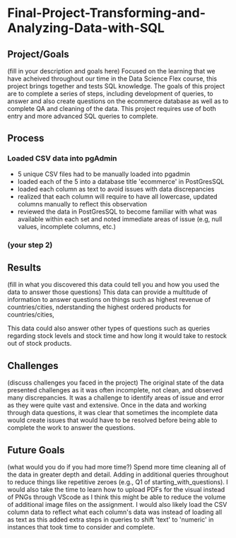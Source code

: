 # Final-Project-Transforming-and-Analyzing-Data-with-SQL

## Project/Goals
(fill in your description and goals here)
Focused on the learning that we have acheived throughout our time in the Data Science Flex course, this project brings together and tests SQL knowledge. The goals of this project are to complete a series of steps, including development of queries, to answer and also create questions on the ecommerce database as well as to complete QA and cleaning of the data. This project requires use of both entry and more advanced SQL queries to complete.


## Process
### Loaded CSV data into pgAdmin
- 5 unique CSV files had to be manually loaded into pgadmin
- loaded each of the 5 into a database title 'ecommerce' in PostGresSQL
- loaded each column as text to avoid issues with data discrepancies 
- realized that each column will require to have all lowercase, updated columns manually to reflect this observation
- reviewed the data in PostGresSQL to become familiar with what was available within each set and noted immediate areas of issue (e.g, null values, incomplete columns, etc.)
### (your step 2)

## Results
(fill in what you discovered this data could tell you and how you used the data to answer those questions)
This data can provide a multitude of information to answer questions on things such as highest revenue of countries/cities, nderstanding the highest ordered products for countries/cities, 

This data could also answer other types of questions such as queries regarding stock levels and stock time and how long it would take to restock out of stock products.

## Challenges 
(discuss challenges you faced in the project)
The original state of the data presented challenges as it was often incomplete, not clean, and observed many discrepancies. It was a challenge to identify areas of issue and error as they were quite vast and extensive. 
Once in the data and working through data questions, it was clear that sometimes the incomplete data would create issues that would have to be resolved before being able to complete the work to answer the questions. 


## Future Goals
(what would you do if you had more time?)
Spend more time cleaning all of the data in greater depth and detail. Adding in additional queries throughout to reduce things like repetitive zeroes (e.g., Q1 of starting_with_questions). I would also take the time to learn how to upload PDFs for the visual instead of PNGs through VScode as I think this might be able to reduce the volume of additional image files on the assignment. I would also likely load the CSV column data to reflect what each column's data was instead of loading all as text as this added extra steps in queries to shift 'text' to 'numeric' in instances that took time to consider and complete.